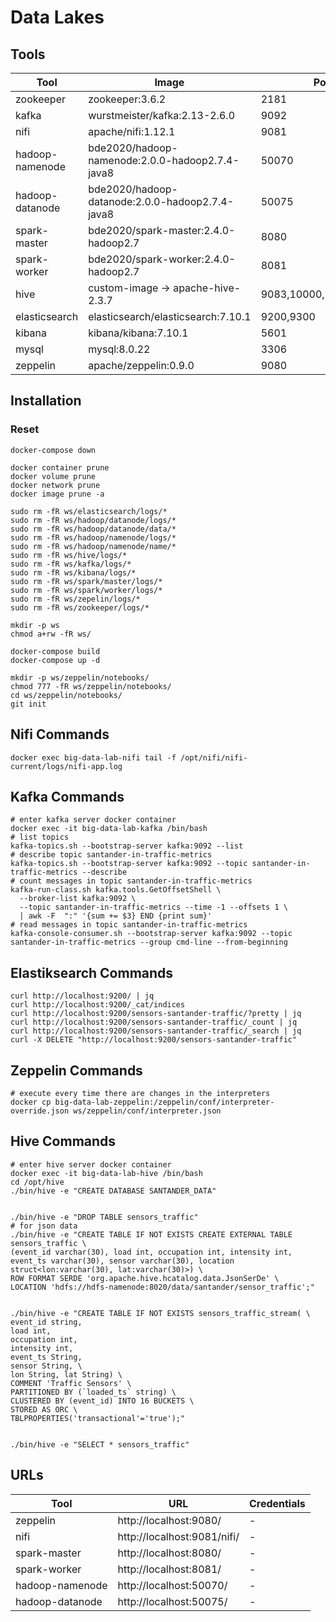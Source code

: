 # Data Lakes

## Tools

| Tool              | Image                              | Ports            | Volume           |
| --------------- | ------------------------------------ | ---------------- | ---------------- |
| zookeeper       | zookeeper:3.6.2                      | 2181             | /logs   |
| kafka           | wurstmeister/kafka:2.13-2.6.0        | 9092             | /opt/workspace,/opt/kafka/logs |
| nifi            | apache/nifi:1.12.1                   | 9081             | /opt/workspace,/opt/nifi/nifi-current/logs |
| hadoop-namenode | bde2020/hadoop-namenode:2.0.0-hadoop2.7.4-java8 | 50070 | /opt/workspace,/opt/hadoop-2.7.4/logs,/hadoop/dfs/name |
| hadoop-datanode | bde2020/hadoop-datanode:2.0.0-hadoop2.7.4-java8 | 50075 | /opt/workspace,/opt/hadoop-2.7.4/logs,/hadoop/dfs/data |
| spark-master    | bde2020/spark-master:2.4.0-hadoop2.7 | 8080 | /opt/workspace,/spark/logs |
| spark-worker    | bde2020/spark-worker:2.4.0-hadoop2.7 | 8081 | /opt/workspace,/spark/logs |
| hive            | custom-image -> apache-hive-2.3.7    | 9083,10000,10001,10002 | /opt/workspace,/opt/derby-data,/opt/hive/logs |
| elasticsearch   | elasticsearch/elasticsearch:7.10.1   | 9200,9300        | /opt/workspace,/usr/share/elasticsearch/logs |
| kibana          | kibana/kibana:7.10.1                 | 5601             | /opt/workspace,/opt/kibana/logs |
| mysql           | mysql:8.0.22                         | 3306             | /var/log/mysql,/var/lib/mysql,/etc/mysql/conf.d |
| zeppelin        | apache/zeppelin:0.9.0                | 9080             | /opt/workspace,/zeppelin/notebook,/zeppelin/logs |

## Installation

### Reset
```shell
docker-compose down

docker container prune
docker volume prune
docker network prune
docker image prune -a

sudo rm -fR ws/elasticsearch/logs/*
sudo rm -fR ws/hadoop/datanode/logs/*
sudo rm -fR ws/hadoop/datanode/data/*
sudo rm -fR ws/hadoop/namenode/logs/*
sudo rm -fR ws/hadoop/namenode/name/*
sudo rm -fR ws/hive/logs/*
sudo rm -fR ws/kafka/logs/*
sudo rm -fR ws/kibana/logs/*
sudo rm -fR ws/spark/master/logs/*
sudo rm -fR ws/spark/worker/logs/*
sudo rm -fR ws/zepelin/logs/*
sudo rm -fR ws/zookeeper/logs/*
```

```shell
mkdir -p ws
chmod a+rw -fR ws/

docker-compose build
docker-compose up -d

mkdir -p ws/zeppelin/notebooks/
chmod 777 -fR ws/zeppelin/notebooks/
cd ws/zeppelin/notebooks/
git init

```
## Nifi Commands
```shell
docker exec big-data-lab-nifi tail -f /opt/nifi/nifi-current/logs/nifi-app.log
```
## Kafka Commands
```shell
# enter kafka server docker container
docker exec -it big-data-lab-kafka /bin/bash
# list topics
kafka-topics.sh --bootstrap-server kafka:9092 --list
# describe topic santander-in-traffic-metrics
kafka-topics.sh --bootstrap-server kafka:9092 --topic santander-in-traffic-metrics --describe
# count messages in topic santander-in-traffic-metrics
kafka-run-class.sh kafka.tools.GetOffsetShell \
  --broker-list kafka:9092 \
  --topic santander-in-traffic-metrics --time -1 --offsets 1 \
  | awk -F  ":" '{sum += $3} END {print sum}'
# read messages in topic santander-in-traffic-metrics
kafka-console-consumer.sh --bootstrap-server kafka:9092 --topic santander-in-traffic-metrics --group cmd-line --from-beginning

```

## Elastiksearch Commands
```shell
curl http://localhost:9200/ | jq
curl http://localhost:9200/_cat/indices
curl http://localhost:9200/sensors-santander-traffic/?pretty | jq
curl http://localhost:9200/sensors-santander-traffic/_count | jq
curl http://localhost:9200/sensors-santander-traffic/_search | jq
curl -X DELETE "http://localhost:9200/sensors-santander-traffic"
```

## Zeppelin Commands
```shell
# execute every time there are changes in the interpreters
docker cp big-data-lab-zeppelin:/zeppelin/conf/interpreter-override.json ws/zeppelin/conf/interpreter.json
```

## Hive Commands
```shell
# enter hive server docker container
docker exec -it big-data-lab-hive /bin/bash
cd /opt/hive
./bin/hive -e "CREATE DATABASE SANTANDER_DATA"


./bin/hive -e "DROP TABLE sensors_traffic"
# for json data
./bin/hive -e "CREATE TABLE IF NOT EXISTS CREATE EXTERNAL TABLE sensors_traffic \
(event_id varchar(30), load int, occupation int, intensity int, event_ts varchar(30), sensor varchar(30), location struct<lon:varchar(30), lat:varchar(30)>) \
ROW FORMAT SERDE 'org.apache.hive.hcatalog.data.JsonSerDe' \
LOCATION 'hdfs://hdfs-namenode:8020/data/santander/sensor_traffic';"


./bin/hive -e "CREATE TABLE IF NOT EXISTS sensors_traffic_stream( \
event_id string, 
load int,
occupation int,
intensity int,
event_ts String,
sensor String, \
lon String, lat String) \
COMMENT 'Traffic Sensors' \
PARTITIONED BY (`loaded_ts` string) \
CLUSTERED BY (event_id) INTO 16 BUCKETS \
STORED AS ORC \
TBLPROPERTIES('transactional'='true');"


./bin/hive -e "SELECT * sensors_traffic"
```

## URLs

| Tool              | URL                         | Credentials    |
| ----------------- | --------------------------- | -------------- |
| zeppelin          | http://localhost:9080/      | - |
| nifi              | http://localhost:9081/nifi/ | - |
| spark-master      | http://localhost:8080/ | - |
| spark-worker      | http://localhost:8081/ | - |
| hadoop-namenode   | http://localhost:50070/ | - |
| hadoop-datanode   | http://localhost:50075/ | - |


